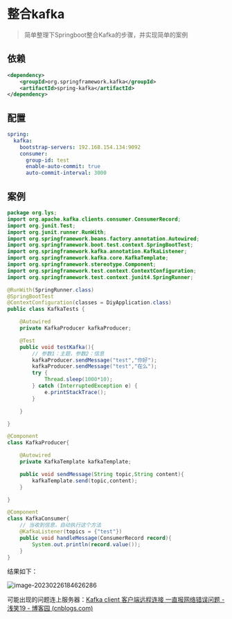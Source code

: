 # 整合kafka

> 简单整理下Springboot整合Kafka的步骤，并实现简单的案例

## 依赖

```xml
<dependency>
    <groupId>org.springframework.kafka</groupId>
    <artifactId>spring-kafka</artifactId>
</dependency>
```

## 配置

```yaml
spring:
  kafka:
    bootstrap-servers: 192.168.154.134:9092
    consumer:
      group-id: test
      enable-auto-commit: true
      auto-commit-interval: 3000
```

## 案例

```java
package org.lys;
import org.apache.kafka.clients.consumer.ConsumerRecord;
import org.junit.Test;
import org.junit.runner.RunWith;
import org.springframework.beans.factory.annotation.Autowired;
import org.springframework.boot.test.context.SpringBootTest;
import org.springframework.kafka.annotation.KafkaListener;
import org.springframework.kafka.core.KafkaTemplate;
import org.springframework.stereotype.Component;
import org.springframework.test.context.ContextConfiguration;
import org.springframework.test.context.junit4.SpringRunner;

@RunWith(SpringRunner.class)
@SpringBootTest
@ContextConfiguration(classes = DiyApplication.class)
public class KafkaTests {

    @Autowired
    private KafkaProducer kafkaProducer;

    @Test
    public void testKafka(){
        // 参数1：主题，参数2：信息
        kafkaProducer.sendMessage("test","你好");
        kafkaProducer.sendMessage("test","在么");
        try {
            Thread.sleep(1000*10);
        } catch (InterruptedException e) {
            e.printStackTrace();
        }

    }

}

@Component
class KafkaProducer{

    @Autowired
    private KafkaTemplate kafkaTemplate;

    public void sendMessage(String topic,String content){
        kafkaTemplate.send(topic,content);
    }

}

@Component
class KafkaConsumer{
    // 当收到信息，自动执行这个方法
    @KafkaListener(topics = {"test"})
    public void handleMessage(ConsumerRecord record){
        System.out.println(record.value());
    }
}
```

结果如下：

![image-20230226184626286](http://cdn.qiniu.liyansheng.top/typora/image-20230226184626286.png)

可能出现的问题连上服务器：[Kafka client 客户端远程连接 一直报网络错误问题 - 浅笑19 - 博客园 (cnblogs.com)](https://www.cnblogs.com/qianxiaoPro/p/15788854.html)